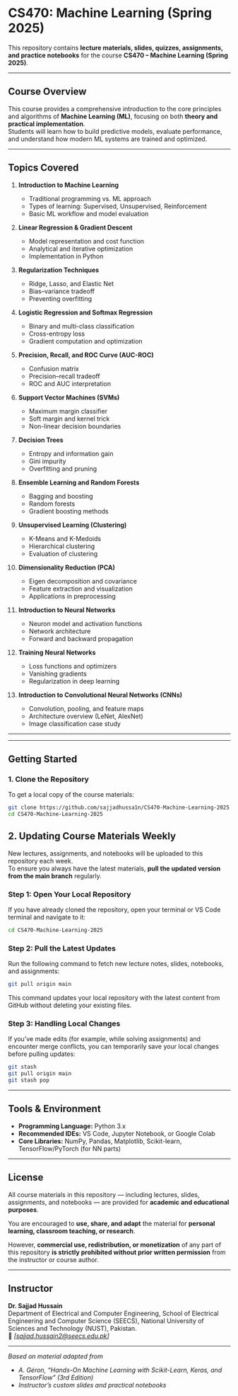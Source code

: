 # CS470: Machine Learning (Spring 2025)

This repository contains **lecture materials, slides, quizzes, assignments, and practice notebooks** for the course **CS470 – Machine Learning (Spring 2025)**.

---

## Course Overview
This course provides a comprehensive introduction to the core principles and algorithms of **Machine Learning (ML)**, focusing on both **theory and practical implementation**.  
Students will learn how to build predictive models, evaluate performance, and understand how modern ML systems are trained and optimized.

---

## Topics Covered

1. **Introduction to Machine Learning**  
   - Traditional programming vs. ML approach  
   - Types of learning: Supervised, Unsupervised, Reinforcement  
   - Basic ML workflow and model evaluation  

2. **Linear Regression & Gradient Descent**  
   - Model representation and cost function  
   - Analytical and iterative optimization  
   - Implementation in Python  

3. **Regularization Techniques**  
   - Ridge, Lasso, and Elastic Net  
   - Bias–variance tradeoff  
   - Preventing overfitting  

4. **Logistic Regression and Softmax Regression**  
   - Binary and multi-class classification  
   - Cross-entropy loss  
   - Gradient computation and optimization  

5. **Precision, Recall, and ROC Curve (AUC-ROC)**  
   - Confusion matrix  
   - Precision–recall tradeoff  
   - ROC and AUC interpretation  

6. **Support Vector Machines (SVMs)**  
   - Maximum margin classifier  
   - Soft margin and kernel trick  
   - Non-linear decision boundaries  

7. **Decision Trees**  
   - Entropy and information gain  
   - Gini impurity  
   - Overfitting and pruning  

8. **Ensemble Learning and Random Forests**  
   - Bagging and boosting  
   - Random forests  
   - Gradient boosting methods  

9. **Unsupervised Learning (Clustering)**  
   - K-Means and K-Medoids  
   - Hierarchical clustering  
   - Evaluation of clustering  

10. **Dimensionality Reduction (PCA)**  
    - Eigen decomposition and covariance  
    - Feature extraction and visualization  
    - Applications in preprocessing  

11. **Introduction to Neural Networks**  
    - Neuron model and activation functions  
    - Network architecture  
    - Forward and backward propagation  

12. **Training Neural Networks**  
    - Loss functions and optimizers  
    - Vanishing gradients  
    - Regularization in deep learning  

13. **Introduction to Convolutional Neural Networks (CNNs)**  
    - Convolution, pooling, and feature maps  
    - Architecture overview (LeNet, AlexNet)  
    - Image classification case study  

---


---

## Getting Started

### 1. Clone the Repository

To get a local copy of the course materials:
```bash
git clone https://github.com/sajjadhussa1n/CS470-Machine-Learning-2025.git
cd CS470-Machine-Learning-2025
```

## 2. Updating Course Materials Weekly

New lectures, assignments, and notebooks will be uploaded to this repository each week.  
To ensure you always have the latest materials, **pull the updated version from the main branch** regularly.

### Step 1: Open Your Local Repository

If you have already cloned the repository, open your terminal or VS Code terminal and navigate to it:

```bash
cd CS470-Machine-Learning-2025
```
### Step 2: Pull the Latest Updates

Run the following command to fetch new lecture notes, slides, notebooks, and assignments:

```bash
git pull origin main
```
This command updates your local repository with the latest content from GitHub without deleting your existing files.

### Step 3: Handling Local Changes

If you’ve made edits (for example, while solving assignments) and encounter merge conflicts, you can temporarily save your local changes before pulling updates:

```bash
git stash
git pull origin main
git stash pop
```
---

## Tools & Environment
- **Programming Language:** Python 3.x  
- **Recommended IDEs:** VS Code, Jupyter Notebook, or Google Colab  
- **Core Libraries:** NumPy, Pandas, Matplotlib, Scikit-learn, TensorFlow/PyTorch (for NN parts)

---

## License
All course materials in this repository — including lectures, slides, assignments, and notebooks — are provided for **academic and educational purposes**.

You are encouraged to **use, share, and adapt** the material for **personal learning, classroom teaching, or research**.

However, **commercial use, redistribution, or monetization** of any part of this repository **is strictly prohibited without prior written permission** from the instructor or course author.

---

## Instructor
**Dr. Sajjad Hussain**  
Department of Electrical and Computer Engineering,
School of Electrical Engineering and Computer Science (SEECS),
National University of Sciences and Technology (NUST), Pakistan.  
📧 *[sajjad.hussain2@seecs.edu.pk]*

---

*Based on material adapted from*  
- *A. Géron, “Hands-On Machine Learning with Scikit-Learn, Keras, and TensorFlow” (3rd Edition)*  
- *Instructor’s custom slides and practical notebooks*
